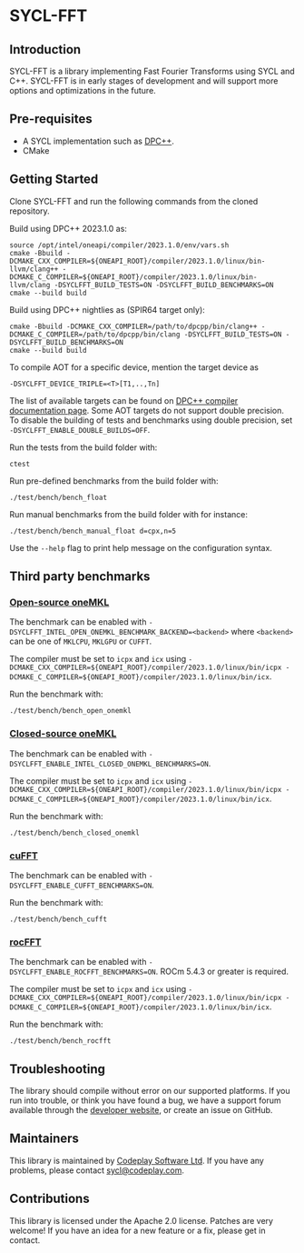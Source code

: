 # SYCL-FFT

## Introduction

SYCL-FFT is a library implementing Fast Fourier Transforms using SYCL and C++.
SYCL-FFT is in early stages of development and will support more options and optimizations in the future.

## Pre-requisites

* A SYCL implementation such as [DPC++].
* CMake

## Getting Started

Clone SYCL-FFT and run the following commands from the cloned repository.

Build using DPC++ 2023.1.0 as:

```shell
source /opt/intel/oneapi/compiler/2023.1.0/env/vars.sh
cmake -Bbuild -DCMAKE_CXX_COMPILER=${ONEAPI_ROOT}/compiler/2023.1.0/linux/bin-llvm/clang++ -DCMAKE_C_COMPILER=${ONEAPI_ROOT}/compiler/2023.1.0/linux/bin-llvm/clang -DSYCLFFT_BUILD_TESTS=ON -DSYCLFFT_BUILD_BENCHMARKS=ON
cmake --build build
```

Build using DPC++ nightlies as (SPIR64 target only):

```shell
cmake -Bbuild -DCMAKE_CXX_COMPILER=/path/to/dpcpp/bin/clang++ -DCMAKE_C_COMPILER=/path/to/dpcpp/bin/clang -DSYCLFFT_BUILD_TESTS=ON -DSYCLFFT_BUILD_BENCHMARKS=ON
cmake --build build
```

To compile AOT for a specific device, mention the target device as 

```
-DSYCLFFT_DEVICE_TRIPLE=<T>[T1,..,Tn]
```

The list of available targets can be found on [DPC++ compiler documentation page].
Some AOT targets do not support double precision. 
To disable the building of tests and benchmarks using double precision, set `-DSYCLFFT_ENABLE_DOUBLE_BUILDS=OFF`.

Run the tests from the build folder with:

```shell
ctest
```

Run pre-defined benchmarks from the build folder with:

```shell
./test/bench/bench_float
```

Run manual benchmarks from the build folder with for instance:

```shell
./test/bench/bench_manual_float d=cpx,n=5
```

Use the `--help` flag to print help message on the configuration syntax.

## Third party benchmarks

### [Open-source oneMKL]

The benchmark can be enabled with `-DSYCLFFT_INTEL_OPEN_ONEMKL_BENCHMARK_BACKEND=<backend>` where `<backend>` can be one of `MKLCPU`, `MKLGPU` or `CUFFT`.

The compiler must be set to `icpx` and `icx` using `-DCMAKE_CXX_COMPILER=${ONEAPI_ROOT}/compiler/2023.1.0/linux/bin/icpx -DCMAKE_C_COMPILER=${ONEAPI_ROOT}/compiler/2023.1.0/linux/bin/icx`.

Run the benchmark with:

```shell
./test/bench/bench_open_onemkl
```

### [Closed-source oneMKL]

The benchmark can be enabled with `-DSYCLFFT_ENABLE_INTEL_CLOSED_ONEMKL_BENCHMARKS=ON`.

The compiler must be set to `icpx` and `icx` using `-DCMAKE_CXX_COMPILER=${ONEAPI_ROOT}/compiler/2023.1.0/linux/bin/icpx -DCMAKE_C_COMPILER=${ONEAPI_ROOT}/compiler/2023.1.0/linux/bin/icx`.

Run the benchmark with:

```shell
./test/bench/bench_closed_onemkl
```

### [cuFFT]

The benchmark can be enabled with `-DSYCLFFT_ENABLE_CUFFT_BENCHMARKS=ON`.

Run the benchmark with:

```shell
./test/bench/bench_cufft
```

### [rocFFT]

The benchmark can be enabled with `-DSYCLFFT_ENABLE_ROCFFT_BENCHMARKS=ON`. ROCm 5.4.3 or greater is required.

The compiler must be set to `icpx` and `icx` using `-DCMAKE_CXX_COMPILER=${ONEAPI_ROOT}/compiler/2023.1.0/linux/bin/icpx -DCMAKE_C_COMPILER=${ONEAPI_ROOT}/compiler/2023.1.0/linux/bin/icx`.

Run the benchmark with:

```shell
./test/bench/bench_rocfft
```

## Troubleshooting

The library should compile without error on our supported platforms.
If you run into trouble, or think you have found a bug, we have a support
forum available through the [developer website], or create an issue on GitHub.

## Maintainers

This library is maintained by [Codeplay Software Ltd].
If you have any problems, please contact sycl@codeplay.com.

## Contributions

This library is licensed under the Apache 2.0 license. Patches are very
welcome! If you have an idea for a new feature or a fix, please get in
contact.

[DPC++]: https://www.intel.com/content/www/us/en/develop/documentation/oneapi-dpcpp-cpp-compiler-dev-guide-and-reference/top.html
[developer website]: https://developer.codeplay.com
[Codeplay Software Ltd]: https://www.codeplay.com
[DPC++ compiler documentation page]: https://intel.github.io/llvm-docs/UsersManual.html
[open-source oneMKL]: https://github.com/oneapi-src/oneMKL
[closed-source oneMKL]: https://www.intel.com/content/www/us/en/developer/tools/oneapi/onemkl.html
[cuFFT]: https://docs.nvidia.com/cuda/cufft/
[rocFFT]: https://github.com/ROCmSoftwarePlatform/rocFFT
